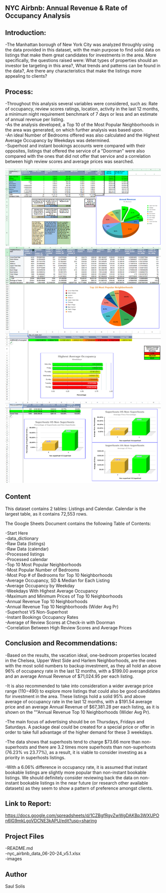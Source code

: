 
## NYC Airbnb: Annual Revenue & Rate of Occupancy Analysis

## Introduction:

-The Manhattan borough of New York City was analyzed throughly using the data provided in this dataset, with the main purpose to find solid data on listings that make them great candidates for investments in the area. More specifically, the questions raised were: What types of properties should an investor be targeting in this area?, What trends and patterns can be found in the data?, Are there any characteristics that make the listings more appealing to clients?<br>

## Process: 

-Throughout this analysis several variables were considered, such as: Rate of occupancy, review scores ratings, location, activity in the last 12 months, a minimum night requirement benchmark of 7 days or less and an estimate of annual revenue per listing.<br>
-As the analysis developed, a Top 10 of the Most Popular Neighborhoods in the area was generated, on which further analysis was based upon. <br>
-An ideal Number of Bedrooms offered was also calculated and the Highest Average Occupancy by Weekdays was determined.<br>
-Superhost and instant bookings accounts were compared with their opposites, listings that offered the service of a "Doorman" were also compared with the ones that did not offer that service and a correlation between high review scores and average prices was searched.<br>

![Annual Revenue](images/annualRevenue.png)
![Top 10 Neighborhoods](images/top10Neighborhoods.png)
![Average Occupancy](images/averageOccupancy.png)
![Superhosts](images/superhosts.png)

## Content

This dataset contains 2 tables: Listings and Calendar. Calendar is the largest table, as it contains 72,553 rows. <br>

The Google Sheets Document contains the following Table of Contents:

-Start Here <br>
-data_dictionary <br>
-Raw Data (listings) <br>
-Raw Data (calendar) <br>
-Processed listings <br>
-Processed calendar <br>
-Top 10 Most Popular Neighborhoods <br>
-Most Popular Number of Bedrooms <br>
-Most Pop # of Bedrooms for Top 10 Neighborhoods <br>
-Average Occupancy, SD & Median for Each Listing <br>
-Average Occupancy by Weekday <br>
-Weekdays With Highest Average Occupancy <br>
-Maximum and Minimum Prices of Top 10 Neighborhoods <br>
-Annual Revenue Top 10 Neighborhoods <br>
-Annual Revenue Top 10 Neighborhoods (Wider Avg Pr) <br>
-Superhost VS Non-Superhost <br>
-Instant Bookings Occupancy Rates <br>
-Average of Review Scores at Check-in with Doorman <br>
-Correlation Between High Review Scores and Average Prices <br>

## Conclusion and Recommendations:

-Based on the results, the vacation ideal, one-bedroom properties located in the Chelsea, Upper West Side and Harlem Neighborhoods, are the ones with the most solid numbers to backup investment, as they all hold an above 96% of occupancy rate in the last 12 months, with a $199.00 average price and an average Annual Revenue of $71,024.95 per each listing.   

-It is also recommended to take into consideration a wider average price range ($110-$490) to explore more listings that could also be good candidates for investment in the area. These listings hold a solid 95% and above average of occupancy rate in the last 12 months, with a $191.54 average price and an average Annual Revenue of $67,381.28 per each listing, as it is shown on the ""Annual Revenue Top 10 Neighborhoods (Wider Avg Pr). 

-The main focus of advertising should be on Thursdays, Fridays and Saturdays. A package deal could be created for a special price or offer in order to take full advantage of the higher demand for these 3 weekdays.

-The data shows that superhosts tend to charge $73.66 more than non-superhosts and there are 3.2 times more superhosts than non-superhosts (76.23% vs 23.77%), as a result, it is viable to consider investing as a priority in superhosts listings.  

-With a 6.06% difference in occupancy rate, it is assumed that instant bookable listings are slightly more popular than non-instant bookable listings. We should definitely consider reviewing back the data on non-instant bookable listings in the near future (or research other available datasets) as they seem to show a pattern of preference amongst clients.

## Link to Report:

https://docs.google.com/spreadsheets/d/1CZBgfRgvZwWgDAKBp3WXUPOn6lG9mkLgoVDCNE3kAPU/edit?usp=sharing

## Project Files

-README.md<br>
-nyc_airbnb_data_06-20-24_v5.1.xlsx<br>
-images

## Author

Saul Solis
